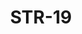 ﻿---
title: "STR-19"
price: "15700"
size: "2050мм*860мм, 2050мм*960мм"
picture: door21.jpg
description: "Внешняя отделка Металл, Цвет Крокодил черный, Внутренняя отделка МДФ-панель 16мм с стеклянными вставками, Цвет Венге, Толщина дверного блока 110 мм, Цвет покраски Муар черный, NANO-утепление полотна минеральная плита ISOVER + ПЕНОПЛАСТ, контуров уплотнения 3, 3 петли на подшипнике, наличник металлический, Нижний замок Гардиан 3211, Накладка на верхний замок автошторка CRIT, Верхний замок Гардиан 3001, Цилиндр APECS ключ-вертушка, Броненакладка на цилиндр врезная, Задвижка «Ночной сторож», Глазок, Ручка РОССО-713 –серебро, Эксцентрик"
---
